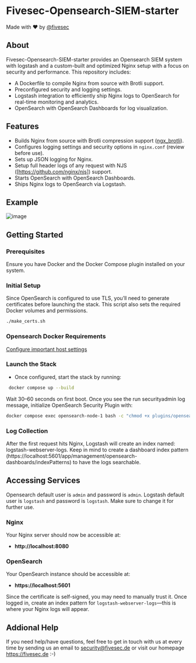 # Fivesec-Opensearch-SIEM-starter

Made with ❤️ by [@fivesec](https://fivesec.de)

## About

Fivesec-Opensearch-SIEM-starter provides an Opensearch SIEM system with logstash and a custom-built and optimized Nginx setup with a focus on security and performance. This repository includes:
- A Dockerfile to compile Nginx from source with Brotli support.
- Preconfigured security and logging settings.
- Logstash integration to efficiently ship Nginx logs to OpenSearch for real-time monitoring and analytics.
- OpenSearch with OpenSearch Dashboards for log visualization.

## Features

- Builds Nginx from source with Brotli compression support ([ngx_brotli](https://github.com/google/ngx_brotli)).
- Configures logging settings and security options in `nginx.conf` (review before use).
- Sets up JSON logging for Nginx.
- Setup full header logs of any request with NJS ([https://github.com/nginx/njs]) support.
- Starts OpenSearch with OpenSearch Dashboards.
- Ships Nginx logs to OpenSearch via Logstash.

## Example
![image](https://github.com/fivesecde/fivesec-nginx/blob/main/example.png)

## Getting Started

### Prerequisites

Ensure you have Docker and the Docker Compose plugin installed on your system.

### Initial Setup

Since OpenSearch is configured to use TLS, you’ll need to generate certificates before launching the stack. This script also sets the required Docker volumes and permissions.

```bash
./make_certs.sh
```

### Opensearch Docker Requirements

[Configure important host settings](https://docs.opensearch.org/docs/latest/install-and-configure/install-opensearch/docker/)

###  Launch the Stack

- Once configured, start the stack by running:

```bash
 docker compose up --build
```

Wait 30–60 seconds on first boot. Once you see the run securityadmin log message, initialize OpenSearch Security Plugin with:

```bash
docker compose exec opensearch-node-1 bash -c "chmod +x plugins/opensearch-security/tools/securityadmin.sh && bash plugins/opensearch-security/tools/securityadmin.sh -cd config/opensearch-security -icl -nhnv -cacert config/certificates/root-ca.pem -cert config/certificates/admin.pem -key config/certificates/admin.key -h localhost"
```

###  Log Collection

After the first request hits Nginx, Logstash will create an index named: logstash-webserver-logs.
Keep in mind to create a dashboard index  pattern (https://localhost:5601/app/management/opensearch-dashboards/indexPatterns)
to have the logs searchable.

## Accessing Services

Opensearch default user is `admin` and password is `admin`.  Logstash default user is `logstash` and password is `logstash`. Make sure to change it for further use.

### Nginx
Your Nginx server should now be accessible at:

- **http://localhost:8080**

### OpenSearch
Your OpenSearch instance should be accessible at:

- **https://localhost:5601**

Since the certificate is self-signed, you may need to manually trust it. Once logged in, create an index pattern for `logstash-webserver-logs`—this is where your Nginx logs will appear.

## Addional Help
If you need help/have questions, feel free to get in touch with us at every time by sending us an email
to security@fivesec.de or visit our homepage https://fivesec.de :-)

